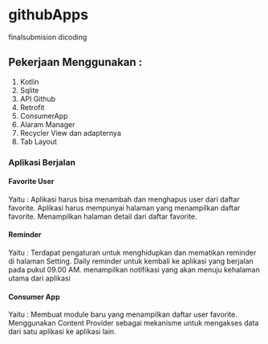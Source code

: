 # githubApps
finalsubmision dicoding

## Pekerjaan Menggunakan :
1. Kotlin
2. Sqlite
3. API Github
4. Retrofit
5. ConsumerApp
6. Alaram Manager
7. Recycler View dan adapternya
8. Tab Layout

### Aplikasi Berjalan

#### Favorite User
 Yaitu :
        Aplikasi harus bisa menambah dan menghapus user dari daftar favorite.
        Aplikasi harus mempunyai halaman yang menampilkan daftar favorite.
        Menampilkan halaman detail dari daftar favorite.

#### Reminder
 Yaitu :
        Terdapat pengaturan untuk menghidupkan dan mematikan reminder di halaman Setting.
        Daily reminder untuk kembali ke aplikasi yang berjalan pada pukul 09.00 AM.
        menampilkan notifikasi yang akan menuju kehalaman utama dari aplikasi

#### Consumer App
 Yaitu :
        Membuat module baru yang menampilkan daftar user favorite.
        Menggunakan Content Provider sebagai mekanisme untuk mengakses data dari satu aplikasi ke aplikasi lain.
